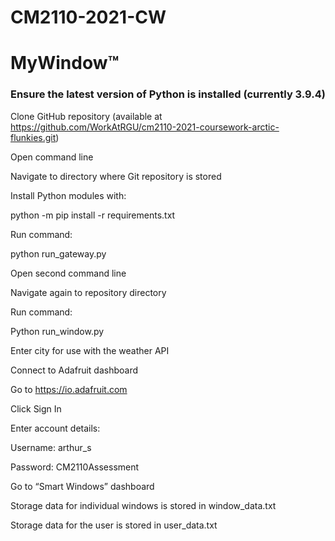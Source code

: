 # CM2110-2021-CW
# MyWindow™
<h3>Ensure the latest version of Python is installed (currently 3.9.4)</h3>

Clone GitHub repository (available at https://github.com/WorkAtRGU/cm2110-2021-coursework-arctic-flunkies.git) 

Open command line 

Navigate to directory where Git repository is stored 

Install Python modules with: 

python -m pip install -r requirements.txt 

Run command: 

python run_gateway.py 

Open second command line 

Navigate again to repository directory 

Run command: 

Python run_window.py 

Enter city for use with the weather API 

Connect to Adafruit dashboard 

Go to https://io.adafruit.com 

Click Sign In 

Enter account details: 

Username: arthur_s 

Password: CM2110Assessment 

Go to “Smart Windows” dashboard 

Storage data for individual windows is stored in window_data.txt 

Storage data for the user is stored in user_data.txt 

